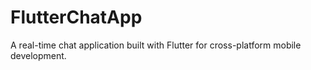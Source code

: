 # FlutterChatApp
A real-time chat application built with Flutter for cross-platform mobile development.
